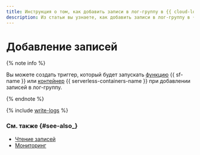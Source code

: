 ```yaml
---
title: Инструкция о том, как добавить записи в лог-группу в {{ cloud-logging-name }}
description: Из статьи вы узнаете, как добавить записи в лог-группу в {{ cloud-logging-name }}.
---
```


# Добавление записей

{% note info %}

Вы можете создать триггер, который будет запускать [функцию](../../functions/operations/trigger/cloud-logging-trigger-create.md) {{ sf-name }} или [контейнер](../../serverless-containers/operations/cloud-logging-trigger-create.md) {{ serverless-containers-name }} при добавлении записей в лог-группу.

{% endnote %}

{% include [write-logs](../../_includes/logging/write-logs.md) %}


### См. также {#see-also_}

- [Чтение записей](read-logs.md)
- [Мониторинг](monitoring.md)